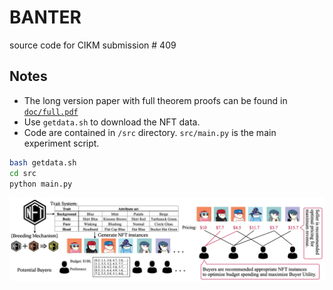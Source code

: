 # BANTER
source code for CIKM submission # 409

## Notes
- The long version paper with full theorem proofs can be found in [`doc/full.pdf`](doc/full.pdf)
- Use `getdata.sh` to download the NFT data.
- Code are contained in `/src` directory.  `src/main.py` is the main experiment script.

```bash
bash getdata.sh
cd src
python main.py
```

![](doc/problem.jpg)
